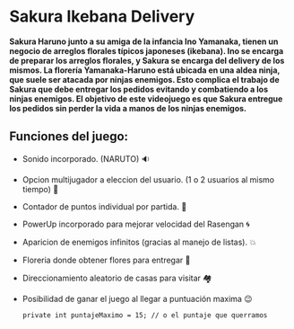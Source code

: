 # Sakura Ikebana Delivery

__Sakura Haruno junto a su amiga de la infancia Ino Yamanaka, tienen un negocio de arreglos
florales tı́picos japoneses (ikebana). Ino se encarga de preparar los arreglos florales, y Sakura
se encarga del delivery de los mismos.
La florerı́a Yamanaka-Haruno está ubicada en una aldea ninja, que suele ser atacada por
ninjas enemigos. Esto complica el trabajo de Sakura que debe entregar los pedidos evitando
y combatiendo a los ninjas enemigos.
El objetivo de este videojuego es que Sakura entregue los pedidos sin perder la vida a manos de los ninjas enemigos.__


## Funciones del juego:

- Sonido incorporado. (NARUTO) :sound:
- Opcion multijugador a eleccion del usuario. (1 o 2 usuarios al mismo tiempo) :beers:
- Contador de puntos individual por partida. :floppy_disk:
- PowerUp incorporado para mejorar velocidad del Rasengan :cyclone:
- Aparicion de enemigos infinitos (gracias al manejo de listas). :boom:
- Floreria donde obtener flores para entregar :sunflower:
- Direccionamiento aleatorio de casas para visitar :houses:
- Posibilidad de ganar el juego al llegar a puntuación maxima :wink:

  `private int puntajeMaximo = 15; // o el puntaje que querramos`



